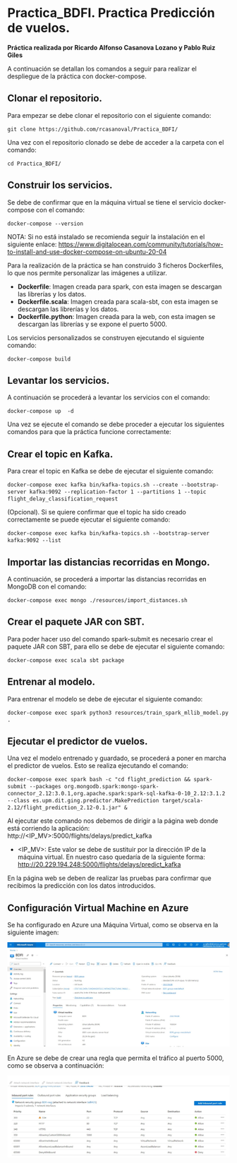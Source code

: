 # Practica_BDFI. Practica Predicción de vuelos.

**Práctica realizada por Ricardo Alfonso Casanova Lozano y Pablo Ruiz Giles**

A continuación se detallan los comandos a seguir para realizar el despliegue de la práctica con docker-compose.

## Clonar el repositorio.

Para empezar se debe clonar el repositorio con el siguiente comando: 

```
git clone https://github.com/rcasanoval/Practica_BDFI/
```
Una vez con el repositorio clonado se debe de acceder a la carpeta con el comando: 

```
cd Practica_BDFI/
```

## Construir los servicios.

Se debe de confirmar que en la máquina virtual se tiene el servicio docker-compose con el comando: 
```
docker-compose --version
```
NOTA: Si no está instalado se recomienda seguir la instalación en el siguiente enlace: https://www.digitalocean.com/community/tutorials/how-to-install-and-use-docker-compose-on-ubuntu-20-04

Para la realización de la práctica se han construido 3 ficheros Dockerfiles, lo que nos permite personalizar las imágenes a utilizar.
- **Dockerfile**: Imagen creada para spark, con esta imagen se descargan las librerías y los datos. 
- **Dockerfile.scala**: Imagen creada para scala-sbt, con esta imagen se descargan las librerías y los datos. 
- **Dockerfile.python**: Imagen creada para la web, con esta imagen se descargan las librerías y se expone el puerto 5000.

Los servicios personalizados se construyen ejecutando el siguiente comando: 

```
docker-compose build
```

## Levantar los servicios.

A continuación se procederá a levantar los servicios con el comando: 

```
docker-compose up  -d
```
Una vez se ejecute el comando se debe proceder a ejecutar los siguientes comandos para que la práctica funcione correctamente: 

## Crear el topic en Kafka.

Para crear el topic en Kafka se debe de ejecutar el siguiente comando: 

```
docker-compose exec kafka bin/kafka-topics.sh --create --bootstrap-server kafka:9092 --replication-factor 1 --partitions 1 --topic flight_delay_classification_request
```
(Opcional). Si se quiere confirmar que el topic ha sido creado correctamente se puede ejecutar el siguiente comando: 
```
docker-compose exec kafka bin/kafka-topics.sh --bootstrap-server kafka:9092 --list
```
## Importar las distancias recorridas en Mongo.

A continuación, se procederá a importar las distancias recorridas en MongoDB con el comando: 
```
docker-compose exec mongo ./resources/import_distances.sh
```
## Crear el paquete JAR con SBT.

Para poder hacer uso del comando spark-submit es necesario crear el paquete JAR con SBT, para ello se debe de ejecutar el siguiente comando: 
```
docker-compose exec scala sbt package
```
## Entrenar al modelo.
Para entrenar el modelo se debe de ejecutar el siguiente comando: 
```
docker-compose exec spark python3 resources/train_spark_mllib_model.py .
```
## Ejecutar el predictor de vuelos.
Una vez el modelo entrenado y guardado, se procederá a poner en marcha el predictor de vuelos. Esto se realiza ejecutando el comando: 
```
docker-compose exec spark bash -c "cd flight_prediction && spark-submit --packages org.mongodb.spark:mongo-spark-connector_2.12:3.0.1,org.apache.spark:spark-sql-kafka-0-10_2.12:3.1.2 --class es.upm.dit.ging.predictor.MakePrediction target/scala-2.12/flight_prediction_2.12-0.1.jar" &
```
Al ejecutar este comando nos debemos de dirigir a la página web donde está corriendo la aplicación: http://<IP_MV>:5000/flights/delays/predict_kafka
- <IP_MV>: Este valor se debe de sustituir por la dirección IP de la máquina virtual. En nuestro caso quedaría de la siguiente forma: http://20.229.194.248:5000/flights/delays/predict_kafka

En la página web se deben de realizar las pruebas para confirmar que recibimos la predicción con los datos introducidos.

## Configuración Virtual Machine en Azure

Se ha configurado en Azure una Máquina Virtual, como se observa en la siguiente imagen: 

<img src="Maquina Virtual Azure.jpg">

En Azure se debe de crear una regla que permita el tráfico al puerto 5000, como se observa a continuación:

<img src="Rules Airflows.jpeg">

